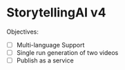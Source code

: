 # StorytellingAI v4

Objectives:

- [ ] Multi-language Support
- [ ] Single run generation of two videos
- [ ] Publish as a service